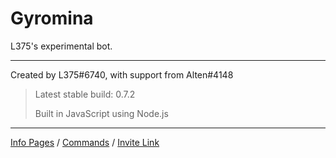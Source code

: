# Gyromina

L375's experimental bot.

***

Created by L375#6740, with support from Alten#4148

> Latest stable build: 0.7.2
>
> Built in JavaScript using Node.js

***

[Info Pages](https://lx375.weebly.com/gyromina) / [Commands](https://lx375.weebly.com/gyromina-commands) / [Invite Link](https://discordapp.com/oauth2/authorize?client_id=490590334758420481&permissions=1141234752&scope=bot)

